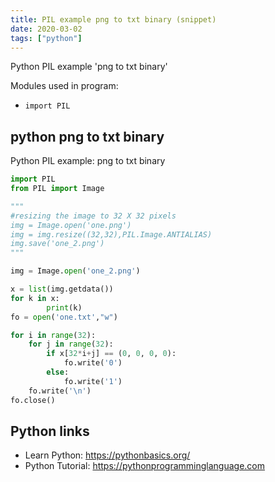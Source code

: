 ```yaml
---
title: PIL example png to txt binary (snippet)
date: 2020-03-02
tags: ["python"]
---
```

Python PIL example 'png to txt binary'


Modules used in program: 
* `import PIL`

## python png to txt binary

Python PIL example: png to txt binary

```python
import PIL
from PIL import Image

"""
#resizing the image to 32 X 32 pixels
img = Image.open('one.png')
img = img.resize((32,32),PIL.Image.ANTIALIAS)
img.save('one_2.png')
"""

img = Image.open('one_2.png')

x = list(img.getdata())
for k in x:
        print(k)
fo = open('one.txt',"w")

for i in range(32):
	for j in range(32):	
		if x[32*i+j] == (0, 0, 0, 0):
			fo.write('0')
		else:
			fo.write('1')
	fo.write('\n')
fo.close()

```

## Python links

- Learn Python: https://pythonbasics.org/
- Python Tutorial: https://pythonprogramminglanguage.com
